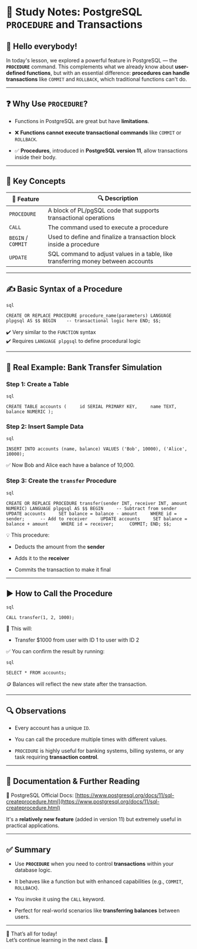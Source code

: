 # 📘 Study Notes: PostgreSQL `PROCEDURE` and Transactions

## 👋 Hello everybody!

In today's lesson, we explored a powerful feature in PostgreSQL — the **`PROCEDURE`** command. This complements what we already know about **user-defined functions**, but with an essential difference: **procedures can handle transactions** like `COMMIT` and `ROLLBACK`, which traditional functions can't do.

---

## ❓ Why Use `PROCEDURE`?

- Functions in PostgreSQL are great but have **limitations**.
    
- ❌ **Functions cannot execute transactional commands** like `COMMIT` or `ROLLBACK`.
    
- ✅ **Procedures**, introduced in **PostgreSQL version 11**, allow transactions inside their body.
    

---

## 🧠 Key Concepts

|🔹 Feature|🔍 Description|
|---|---|
|`PROCEDURE`|A block of PL/pgSQL code that supports transactional operations|
|`CALL`|The command used to execute a procedure|
|`BEGIN` / `COMMIT`|Used to define and finalize a transaction block inside a procedure|
|`UPDATE`|SQL command to adjust values in a table, like transferring money between accounts|

---

## ✍️ Basic Syntax of a Procedure
	
	sql
	
`CREATE OR REPLACE PROCEDURE procedure_name(parameters) LANGUAGE plpgsql AS $$ BEGIN    -- transactional logic here END; $$;`

✔️ Very similar to the `FUNCTION` syntax  
✔️ Requires `LANGUAGE plpgsql` to define procedural logic

---

## 🏦 Real Example: Bank Transfer Simulation

### Step 1: Create a Table
	
	sql
	
`CREATE TABLE accounts (     id SERIAL PRIMARY KEY,     name TEXT,     balance NUMERIC );`

### Step 2: Insert Sample Data
	
	sql
	
`INSERT INTO accounts (name, balance) VALUES ('Bob', 10000), ('Alice', 10000);`

✅ Now Bob and Alice each have a balance of 10,000.

### Step 3: Create the `transfer` Procedure
	
	sql
	
`CREATE OR REPLACE PROCEDURE transfer(sender INT, receiver INT, amount NUMERIC) LANGUAGE plpgsql AS $$ BEGIN     -- Subtract from sender     UPDATE accounts     SET balance = balance - amount     WHERE id = sender;      -- Add to receiver     UPDATE accounts     SET balance = balance + amount     WHERE id = receiver;      COMMIT; END; $$;`

💡 This procedure:

- Deducts the amount from the **sender**
    
- Adds it to the **receiver**
    
- Commits the transaction to make it final
    

---

## ▶️ How to Call the Procedure
	
	sql
	
`CALL transfer(1, 2, 1000);`

📌 This will:

- Transfer $1000 from user with ID 1 to user with ID 2
    

✅ You can confirm the result by running:
	
	sql
	
`SELECT * FROM accounts;`

🪙 Balances will reflect the new state after the transaction.

---

## 🔍 Observations

- Every account has a unique `ID`.
    
- You can call the procedure multiple times with different values.
    
- `PROCEDURE` is highly useful for banking systems, billing systems, or any task requiring **transaction control**.
    

---

## 🔗 Documentation & Further Reading

📄 PostgreSQL Official Docs: [https://www.postgresql.org/docs/11/sql-createprocedure.html](https://www.postgresql.org/docs/11/sql-createprocedure.html)

It's a **relatively new feature** (added in version 11) but extremely useful in practical applications.

---

## ✅ Summary

- Use **`PROCEDURE`** when you need to control **transactions** within your database logic.
    
- It behaves like a function but with enhanced capabilities (e.g., `COMMIT`, `ROLLBACK`).
    
- You invoke it using the `CALL` keyword.
    
- Perfect for real-world scenarios like **transferring balances** between users.
    

---

🎉 That’s all for today!  
Let’s continue learning in the next class. 🚀